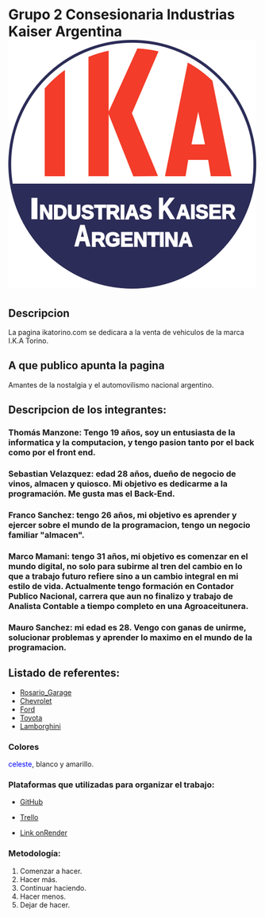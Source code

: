 # Grupo 2 Consesionaria Industrias Kaiser Argentina  ![IKA](public/img/LogoIKA.png)



## Descripcion 
La pagina ikatorino.com se dedicara a la venta de vehiculos de la marca I.K.A Torino.

## A que publico apunta la pagina 
Amantes de la nostalgia y el automovilismo nacional argentino. 

## Descripcion de los integrantes: 

### Thomás Manzone: Tengo 19 años, soy un entusiasta de la informatica y la computacion, y tengo pasion tanto por el back como por el front end.

### Sebastian Velazquez: edad 28 años, dueño de negocio de vinos, almacen y quiosco. Mi objetivo es dedicarme a la programación. Me gusta mas el Back-End.

### Franco Sanchez: tengo 26 años, mi objetivo es aprender y ejercer sobre el mundo de la programacion, tengo un negocio familiar "almacen".

### Marco Mamani: tengo 31 años, mi objetivo es comenzar en el mundo digital, no solo para subirme al tren del cambio en lo que a trabajo futuro refiere sino a un cambio integral en mi estilo de vida. Actualmente tengo formación en Contador Publico Nacional, carrera que aun no finalizo y trabajo de Analista Contable a tiempo completo en una Agroaceitunera.

### Mauro Sanchez: mi edad es 28. Vengo con ganas de unirme, solucionar problemas y aprender lo maximo en el mundo de la programacion. 

##  Listado de  referentes:
   + [Rosario_Garage](https://www.rosariogarage.com/)
   + [Chevrolet](https://www.chevrolet.com.ar/)
   + [Ford](https://www.giorgiford.com/home.html)
   + [Toyota](https://www.toyota.com.ar/)
   + [Lamborghini](https://www.lamborghini.com/es-en)

### Colores
 <font color= "blue"> celeste</font>, blanco y amarillo.

### Plataformas que utilizadas para organizar el trabajo:
  + [GitHub](https://github.com/Sebastian-Velazquez/grupo_2_concesionaria)

  + [Trello](https://trello.com/invite/espaciodetrabajo81835235/ATTIe9bc5cfe0e113e41ef305441279bf31e804319F2)
  
  + [Link onRender](https://consesionaria-ika-torino.onrender.com/)

### Metodología:
 
   1. Comenzar a hacer.
   2. Hacer más.
   3. Continuar haciendo.
   4. Hacer menos.
   5. Dejar de hacer.
